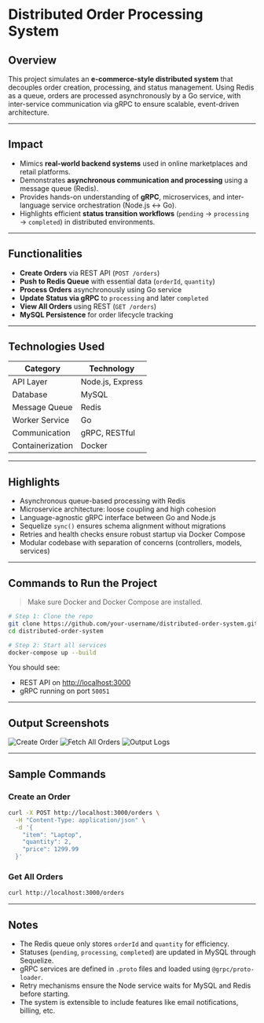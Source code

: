 # Distributed Order Processing System

## Overview

This project simulates an **e-commerce-style distributed system** that decouples order creation, processing, and status management. Using Redis as a queue, orders are processed asynchronously by a Go service, with inter-service communication via gRPC to ensure scalable, event-driven architecture.

---

## Impact

* Mimics **real-world backend systems** used in online marketplaces and retail platforms.
* Demonstrates **asynchronous communication and processing** using a message queue (Redis).
* Provides hands-on understanding of **gRPC**, microservices, and inter-language service orchestration (Node.js ↔ Go).
* Highlights efficient **status transition workflows** (`pending` → `processing` → `completed`) in distributed environments.

---

## Functionalities

* **Create Orders** via REST API (`POST /orders`)
* **Push to Redis Queue** with essential data (`orderId`, `quantity`)
* **Process Orders** asynchronously using Go service
* **Update Status via gRPC** to `processing` and later `completed`
* **View All Orders** using REST (`GET /orders`)
* **MySQL Persistence** for order lifecycle tracking

---

## Technologies Used

| Category         | Technology             |
| ---------------- | ---------------------- |
| API Layer        | Node.js, Express       |
| Database         | MySQL                  |
| Message Queue            | Redis          |
| Worker Service   | Go                     |
| Communication    | gRPC, RESTful|
| Containerization | Docker |

---

## Highlights

* Asynchronous queue-based processing with Redis
* Microservice architecture: loose coupling and high cohesion
* Language-agnostic gRPC interface between Go and Node.js
* Sequelize `sync()` ensures schema alignment without migrations
* Retries and health checks ensure robust startup via Docker Compose
* Modular codebase with separation of concerns (controllers, models, services)

---

## Commands to Run the Project

> Make sure Docker and Docker Compose are installed.

```bash
# Step 1: Clone the repo
git clone https://github.com/your-username/distributed-order-system.git
cd distributed-order-system

# Step 2: Start all services
docker-compose up --build
```

You should see:

* REST API on [http://localhost:3000](http://localhost:3000)
* gRPC running on port `50051`

---

## Output Screenshots

![Create Order](./imgs/createOrder.png.png)
![Fetch All Orders](./imgs/fetchOrder.png.png)
![Output Logs](./imgs/outputLog.png.png)

---

## Sample Commands

### Create an Order

```bash
curl -X POST http://localhost:3000/orders \
  -H "Content-Type: application/json" \
  -d '{
    "item": "Laptop",
    "quantity": 2,
    "price": 1299.99
  }'
```

### Get All Orders

```bash
curl http://localhost:3000/orders
```

---

## Notes

* The Redis queue only stores `orderId` and `quantity` for efficiency.
* Statuses (`pending`, `processing`, `completed`) are updated in MySQL through Sequelize.
* gRPC services are defined in `.proto` files and loaded using `@grpc/proto-loader`.
* Retry mechanisms ensure the Node service waits for MySQL and Redis before starting.
* The system is extensible to include features like email notifications, billing, etc.
